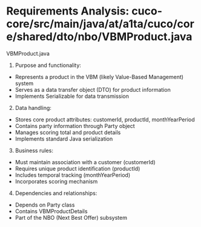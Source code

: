 # Requirements Analysis: cuco-core/src/main/java/at/a1ta/cuco/core/shared/dto/nbo/VBMProduct.java

VBMProduct.java
1. Purpose and functionality:
- Represents a product in the VBM (likely Value-Based Management) system
- Serves as a data transfer object (DTO) for product information
- Implements Serializable for data transmission

2. Data handling:
- Stores core product attributes: customerId, productId, monthYearPeriod
- Contains party information through Party object
- Manages scoring total and product details
- Implements standard Java serialization

3. Business rules:
- Must maintain association with a customer (customerId)
- Requires unique product identification (productId)
- Includes temporal tracking (monthYearPeriod)
- Incorporates scoring mechanism

4. Dependencies and relationships:
- Depends on Party class
- Contains VBMProductDetails
- Part of the NBO (Next Best Offer) subsystem